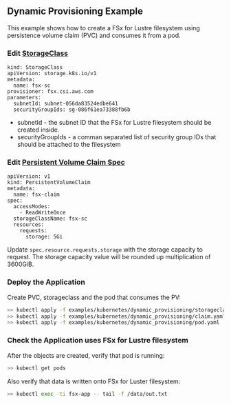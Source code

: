 ## Dynamic Provisioning Example
This example shows how to create a FSx for Lustre filesystem using persistence volume claim (PVC) and consumes it from a pod. 


### Edit [StorageClass](storageclass.yaml)
```
kind: StorageClass
apiVersion: storage.k8s.io/v1
metadata:
  name: fsx-sc
provisioner: fsx.csi.aws.com
parameters:
  subnetId: subnet-056da83524edbe641
  securityGroupIds: sg-086f61ea73388fb6b
```
* subnetId - the subnet ID that the FSx for Lustre filesystem should be created inside.
* securityGroupIds - a comman separated list of security group IDs that should be attached to the filesystem
 
### Edit [Persistent Volume Claim Spec](claim.yaml)
```
apiVersion: v1
kind: PersistentVolumeClaim
metadata:
  name: fsx-claim
spec:
  accessModes:
    - ReadWriteOnce
  storageClassName: fsx-sc
  resources:
    requests:
      storage: 5Gi
```
Update `spec.resource.requests.storage` with the storage capacity to request. The storage capacity value will be rounded up multiplication of 3600GiB.

### Deploy the Application
Create PVC, storageclass and the pod that consumes the PV:
```sh
>> kubectl apply -f examples/kubernetes/dynamic_provisioning/storageclass.yaml
>> kubectl apply -f examples/kubernetes/dynamic_provisioning/claim.yaml
>> kubectl apply -f examples/kubernetes/dynamic_provisioning/pod.yaml
```

### Check the Application uses FSx for Lustre filesystem
After the objects are created, verify that pod is running:

```sh
>> kubectl get pods
```

Also verify that data is written onto FSx for Luster filesystem:

```sh
>> kubectl exec -ti fsx-app -- tail -f /data/out.txt
```
